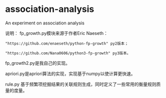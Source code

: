 # association-analysis
  An experiment on association analysis

  说明：
  fp_growth.py模块来源于作者Eric Naeseth：

    "https://github.com/enaeseth/python-fp-growth" py2版本；

    "https://github.com/Nana0606/python3-fp-growth" py3版本。

  fp_growth2.py是我自己的实现。

  apriori.py是apriori算法的实现，实现基于numpy以使计算更快速。

  rule.py 基于频繁项挖掘结果的关联规则生成，同时定义了一些常用的衡量规则质量的度量。
